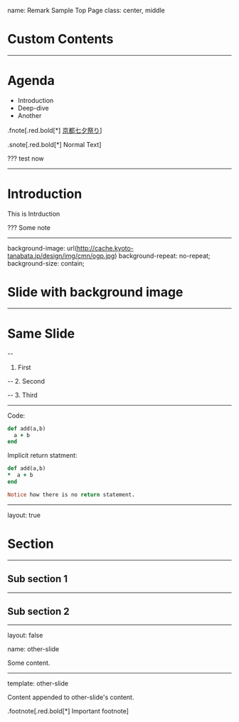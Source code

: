 name: Remark Sample Top Page
class: center, middle

# Custom Contents

---

# Agenda

* Introduction
* Deep-dive
* Another

.fnote[.red.bold[*] [京都七夕祭り](http://www.kyoto-tanabata.jp/)]

.snote[.red.bold[*] Normal Text]

???
test now

---

# Introduction


This is Intrduction

???
Some note

---

background-image: url(http://cache.kyoto-tanabata.jp/design/img/cmn/ogp.jpg)
background-repeat: no-repeat;
background-size: contain;

# Slide with background image

---

# Same Slide

--
1. First

--
2. Second

--
3. Third

---
Code:

```ruby
def add(a,b)
  a + b
end
```

Implicit return statment:

```ruby
def add(a,b)
*  a + b
end

Notice how there is no return statement.
```

---

layout: true

# Section

---

## Sub section 1

---

## Sub section 2

---
layout: false

name: other-slide

Some content.

---
template: other-slide

Content appended to other-slide's content.

.footnote[.red.bold[*] Important footnote]
